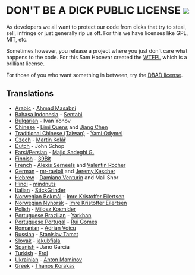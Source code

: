 # DON'T BE A DICK PUBLIC LICENSE [![](https://img.shields.io/badge/Buy%20me%20a%20tree-%F0%9F%8C%B3-lightgreen)](https://offset.earth/philsturgeon)

As developers we all want to protect our code from dicks that try to steal, sell, infringe or just generally rip us off. For this we have licenses like GPL, MIT, etc.

Sometimes however, you release a project where you just don't care what happens to the code. For this Sam Hocevar created the [WTFPL] which is a brilliant license.

For those of you who want something in between, try the [DBAD license].

## Translations

* [Arabic] - [Ahmad Masabni](https://github.com/masabni)
* [Bahasa Indonesia] - [Sentabi](https://github.com/sentabi)
* [Bulgarian] - Ivan Yonov
* [Chinese] - [Limi Quens](https://github.com/LimiQS) and [Jiang Chen](https://github.com/JC6)
* [Traditional Chinese (Taiwan)] - [Yami Odymel](https://github.com/YamiOdymel)
* [Czech] - [Martin Kolář](https://github.com/mrmartin)
* [Dutch] - John Schop
* [Farsi/Persian] - [Majid Sadeghi G.](https://github.com/dijam)
* [Finnish] - [39Bit](https://github.com/39bit)
* [French] - [Alexis Serneels](https://twitter.com/alexisserneels) and [Valentin Rocher](https://tumblr.sweetlygeek.eu)
* [German] - [mr-ravioli](https://github.com/mr-ravioli) and [Jeremy Kescher](https://github.com/kescherCode)
* [Hebrew] - [Damiano Venturin](https://github.com/damko) and Mali Shor
* [Hindi] - [mindnuts](https://github.com/mindnuts)
* [Italian] - [StickGrinder](https://twitter.com/StickGrinder)
* [Norwegian Bokmål] - [Imre Kristoffer Eilertsen](https://github.com/DandelionSprout)
* [Norwegian Nynorsk] - [Imre Kristoffer Eilertsen](https://github.com/DandelionSprout)
* [Polish] - [Milosz Kosmider](https://github.com/mrmilosz)
* [Portuguese Brazilian] - [Yarkhan](https://github.com/Yarkhan)
* [Portuguese Portugal] - [Rui Gomes](https://github.com/ruigomeseu)
* [Romanian] - [Adrian Voicu](https://github.com/avenirer/)
* [Russian] - [Stanislav Tamat](https://github.com/YokiToki)
* [Slovak] - [jakubfiala](https://github.com/jakubfiala)
* [Spanish] - Jano Garcia
* [Turkish] - [Erol](https://github.com/iaroel)
* [Ukrainian] - [Anton Maminov](https://github.com/mamantoha)
* [Greek] - [Thanos Korakas](https://github.com/tkorakas)


[DBAD license]: https://github.com/philsturgeon/dbad/blob/master/LICENSE.md
[WTFPL]: http://www.wtfpl.net

[Arabic]: https://github.com/philsturgeon/dbad/blob/master/translations/LICENSE-ar.md
[Bahasa Indonesia]: https://github.com/philsturgeon/dbad/blob/master/translations/LICENSE-ID.md
[Bulgarian]: https://github.com/philsturgeon/dbad/blob/master/translations/LICENSE-bg.md
[Chinese]: https://github.com/philsturgeon/dbad/blob/master/translations/LICENSE-zh.md
[Traditional Chinese (Taiwan)]: https://github.com/philsturgeon/dbad/blob/master/translations/LICENSE-zh-tw.md
[Czech]: https://github.com/philsturgeon/dbad/blob/master/translations/LICENSE-cz.md
[Dutch]: https://github.com/philsturgeon/dbad/blob/master/translations/LICENSE-nl.md
[Farsi/Persian]: https://github.com/philsturgeon/dbad/blob/master/translations/LICENSE-fa.md
[Finnish]: https://github.com/philsturgeon/dbad/blob/master/translations/LICENSE-fi.md
[French]: https://github.com/philsturgeon/dbad/blob/master/translations/LICENSE-fr.md
[German]: https://github.com/philsturgeon/dbad/blob/master/translations/LICENSE-de.md
[Hebrew]: https://github.com/philsturgeon/dbad/blob/master/translations/LICENSE-he.md
[Hindi]: https://github.com/philsturgeon/dbad/blob/master/translations/LICENSE-hi.md
[Hungarian]: https://github.com/philsturgeon/dbad/blob/master/translations/LICENSE-hu.md
[Italian]: https://github.com/philsturgeon/dbad/blob/master/translations/LICENSE-it.md
[Norwegian Bokmål]: https://github.com/philsturgeon/dbad/blob/master/translations/LICENSE-nb.md
[Norwegian Nynorsk]: https://github.com/philsturgeon/dbad/blob/master/translations/LICENSE-nn.md
[Polish]: https://github.com/philsturgeon/dbad/blob/master/translations/LICENSE-pl.md
[Portuguese Brazilian]: https://github.com/philsturgeon/dbad/blob/master/translations/LICENSE-pt-br.md
[Portuguese Portugal]: https://github.com/philsturgeon/dbad/blob/master/translations/LICENSE-pt-pt.md
[Romanian]: https://github.com/philsturgeon/dbad/blob/master/translations/LICENSE-ro.md
[Russian]: https://github.com/philsturgeon/dbad/blob/master/translations/LICENSE-ru.md
[Slovak]: https://github.com/philsturgeon/dbad/blob/master/translations/LICENSE-sk.md
[Spanish]: https://github.com/philsturgeon/dbad/blob/master/translations/LICENSE-es.md
[Swedish]: https://github.com/philsturgeon/dbad/blob/master/translations/LICENSE-sv.md
[Turkish]: https://github.com/philsturgeon/dbad/blob/master/translations/LICENSE-tr.md
[Ukrainian]: https://github.com/philsturgeon/dbad/blob/master/translations/LICENSE-ua.md
[Greek]: https://github.com/philsturgeon/dbad/blob/master/translations/LICENSE-gr.md

